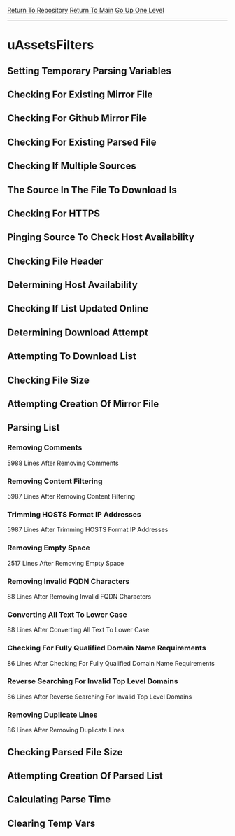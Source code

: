 [Return To Repository](https://github.com/deathbybandaid/piholeparser/)
[Return To Main](https://github.com/deathbybandaid/piholeparser/blob/master/RecentRunLogs/Mainlog.md)
[Go Up One Level](https://github.com/deathbybandaid/piholeparser/blob/master/RecentRunLogs/TopLevelScripts/30-Processing-External-Blacklists.md)
____________________________________
# uAssetsFilters
## Setting Temporary Parsing Variables
## Checking For Existing Mirror File
## Checking For Github Mirror File
## Checking For Existing Parsed File
## Checking If Multiple Sources
## The Source In The File To Download Is
## Checking For HTTPS
## Pinging Source To Check Host Availability
## Checking File Header
## Determining Host Availability
## Checking If List Updated Online
## Determining Download Attempt
## Attempting To Download List
## Checking File Size
## Attempting Creation Of Mirror File
## Parsing List
### Removing Comments
5988 Lines After Removing Comments
### Removing Content Filtering
5987 Lines After Removing Content Filtering
### Trimming HOSTS Format IP Addresses
5987 Lines After Trimming HOSTS Format IP Addresses
### Removing Empty Space
2517 Lines After Removing Empty Space
### Removing Invalid FQDN Characters
88 Lines After Removing Invalid FQDN Characters
### Converting All Text To Lower Case
88 Lines After Converting All Text To Lower Case
### Checking For Fully Qualified Domain Name Requirements
86 Lines After Checking For Fully Qualified Domain Name Requirements
### Reverse Searching For Invalid Top Level Domains
86 Lines After Reverse Searching For Invalid Top Level Domains
### Removing Duplicate Lines
86 Lines After Removing Duplicate Lines
## Checking Parsed File Size
## Attempting Creation Of Parsed List
## Calculating Parse Time
## Clearing Temp Vars
